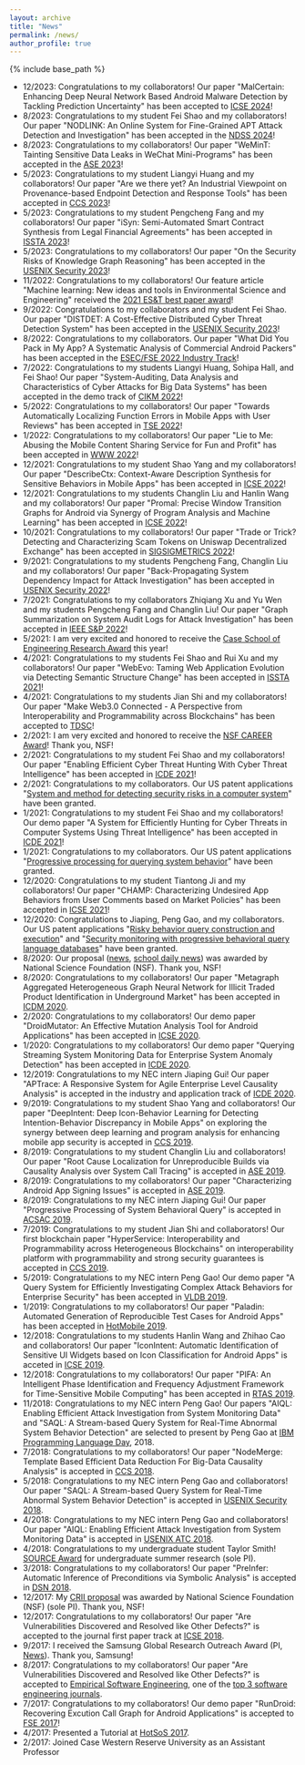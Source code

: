 ```yaml
---
layout: archive
title: "News"
permalink: /news/
author_profile: true
---
```


{% include base_path %}

* 12/2023: Congratulations to my collaborators! Our paper "MalCertain: Enhancing Deep Neural Network Based Android Malware Detection by Tackling Prediction Uncertainty" has been accepted to [ICSE 2024](https://conf.researchr.org/home/icse-2024)!
* 8/2023: Congratulations to my student Fei Shao and my collaborators! Our paper "NODLINK: An Online System for Fine-Grained APT Attack Detection and Investigation" has been accepted in the [NDSS 2024](https://www.ndss-symposium.org/ndss2024/)!
* 8/2023: Congratulations to my collaborators! Our paper "WeMinT: Tainting Sensitive Data Leaks in WeChat Mini-Programs" has been accepted in the [ASE 2023](https://conf.researchr.org/home/ase-2023)!
* 5/2023: Congratulations to my student Liangyi Huang and my collaborators! Our paper "Are we there yet? An Industrial Viewpoint on Provenance-based Endpoint Detection and Response Tools" has been accepted in [CCS 2023](https://www.sigsac.org/ccs/CCS2023/)!
* 5/2023: Congratulations to my student Pengcheng Fang and my collaborators! Our paper "iSyn: Semi-Automated Smart Contract Synthesis from Legal Financial Agreements" has been accepted in [ISSTA 2023](https://conf.researchr.org/home/issta-2023)!
* 5/2023: Congratulations to my collaborators! Our paper "On the Security Risks of Knowledge Graph Reasoning" has been accepted in the [USENIX Security 2023](https://www.usenix.org/conference/usenixsecurity23)!
* 11/2022: Congratulations to my collaborators! Our feature article "Machine learning: New ideas and tools in Environmental Science and Engineering" received the [2021 ES&T best paper award](https://pubs.acs.org/doi/full/10.1021/acs.est.2c07931)!
* 9/2022: Congratulations to my collaborators and my student Fei Shao. Our paper "DISTDET: A Cost-Effective Distributed Cyber Threat Detection System" has been accepted in the [USENIX Security 2023](https://www.usenix.org/conference/usenixsecurity23)!
* 8/2022: Congratulations to my collaborators. Our paper "What Did You Pack in My App? A Systematic Analysis of Commercial Android Packers" has been accepted in the [ESEC/FSE 2022 Industry Track](https://2022.esec-fse.org/track/fse-2022-industry)!
* 7/2022: Congratulations to my students Liangyi Huang, Sohipa Hall, and Fei Shao! Our paper "System-Auditing, Data Analysis and Characteristics of Cyber Attacks for Big Data Systems" has been accepted in the demo track of [CIKM 2022](https://www.cikm2022.org/calls/call-for-demonstrations)!
* 5/2022: Congratulations to my collaborators! Our paper "Towards Automatically Localizing Function Errors in Mobile Apps with User Reviews" has been accepted in [TSE 2022](https://www.computer.org/csdl/journal/ts)!
* 1/2022: Congratulations to my collaborators! Our paper "Lie to Me: Abusing the Mobile Content Sharing Service for Fun and Profit" has been accepted in [WWW 2022](https://www2022.thewebconf.org/)!
* 12/2021: Congratulations to my student Shao Yang and my collaborators! Our paper "DescribeCtx: Context-Aware Description Synthesis for Sensitive Behaviors in Mobile Apps" has been accepted in [ICSE 2022](https://conf.researchr.org/home/icse-2022)!
* 12/2021: Congratulations to my students Changlin Liu and Hanlin Wang and my collaborators! Our paper "Promal: Precise Window Transition Graphs for Android via Synergy of Program Analysis and Machine Learning" has been accepted in [ICSE 2022](https://conf.researchr.org/home/icse-2022)!
* 10/2021: Congratulations to my collaborators! Our paper "Trade or Trick? Detecting and Characterizing Scam Tokens on Uniswap Decentralized Exchange" has been accepted in [SIGSIGMETRICS 2022](https://www.sigmetrics.org/sigmetrics2022/)!
* 9/2021: Congratulations to my students Pengcheng Fang, Changlin Liu and my collaborators! Our paper "Back-Propagating System Dependency Impact for Attack Investigation" has been accepted in [USENIX Security 2022](https://www.usenix.org/conference/usenixsecurity22)!
* 7/2021: Congratulations to my collaborators Zhiqiang Xu and Yu Wen and my students Pengcheng Fang and Changlin Liu! Our paper "Graph Summarization on System Audit Logs for Attack Investigation" has been accepted in [IEEE S&P 2022](https://www.ieee-security.org/TC/SP2022/index.html)!
* 5/2021: I am very excited and honored to receive the [Case School of Engineering Research Award](http://engineering.case.edu/) this year!
* 4/2021: Congratulations to my students Fei Shao and Rui Xu and my collaborators! Our paper "WebEvo: Taming Web Application Evolution via Detecting Semantic Structure Change" has been accepted in [ISSTA 2021](https://conf.researchr.org/home/issta-2021)!
* 4/2021: Congratulations to my students Jian Shi and my collaborators! Our paper "Make Web3.0 Connected - A Perspective from Interoperability and Programmability across Blockchains" has been accepted to [TDSC](https://ieeexplore.ieee.org/xpl/RecentIssue.jsp?punumber=8858)!
* 2/2021: I am very excited and honored to receive the [NSF CAREER Award](https://www.nsf.gov/awardsearch/showAward?AWD_ID=2046953&HistoricalAwards=false)! Thank you, NSF!
* 2/2021: Congratulations to my student Fei Shao and my collaborators! Our paper "Enabling Efficient Cyber Threat Hunting With Cyber Threat Intelligence" has been accepted in [ICDE 2021](https://icde2021.gr/)!
* 2/2021: Congratulations to my collaborators. Our US patent applications "[System and method for detecting security risks in a computer system](http://patft.uspto.gov/netacgi/nph-Parser?Sect1=PTO1&Sect2=HITOFF&p=1&u=/netahtml/PTO/srchnum.html&r=1&f=G&l=50&d=PALL&s1=10909242.PN.)" have been granted. 
* 1/2021: Congratulations to my student Fei Shao and my collaborators! Our demo paper "A System for Efficiently Hunting for Cyber Threats in Computer Systems Using Threat Intelligence" has been accepted in [ICDE 2021](https://icde2021.gr/)!
* 1/2021: Congratulations to my collaborators. Our US patent applications "[Progressive processing for querying system behavior](http://patft.uspto.gov/netacgi/nph-Parser?Sect1=PTO1&Sect2=HITOFF&p=1&u=/netahtml/PTO/srchnum.html&r=1&f=G&l=50&d=PALL&s1=10885027.PN.)" have been granted. 
* 12/2020: Congratulations to my student Tiantong Ji and my collaborators! Our paper "CHAMP: Characterizing Undesired App Behaviors from User Comments based on Market Policies" has been accepted in [ICSE 2021](https://conf.researchr.org/home/icse-2021)!
* 12/2020: Congratulations to Jiaping, Peng Gao, and my collaborators. Our US patent applications "[Risky behavior query construction and execution](http://patft.uspto.gov/netacgi/nph-Parser?Sect1=PTO1&Sect2=HITOFF&p=1&u=/netahtml/PTO/srchnum.html&r=1&f=G&l=50&d=PALL&s1=10860582.PN.)" and "[Security monitoring with progressive behavioral query language databases](http://patft.uspto.gov/netacgi/nph-Parser?Sect1=PTO1&Sect2=HITOFF&p=1&u=/netahtml/PTO/srchnum.html&r=1&f=G&l=50&d=PALL&s1=10831750.PN.)" have been granted. 
* 8/2020: Our proposal ([news](https://engineering.case.edu/news/drs-xiao-and-wu-receive-nsf-satc-award), [school daily news](https://thedaily.case.edu/fighting-the-cyber-security-battle/)) was awarded by National Science Foundation (NSF). Thank you, NSF!
* 8/2020: Congratulations to my collaborators! Our paper "Metagraph Aggregated Heterogeneous Graph Neural Network for Illicit Traded Product Identification in Underground Market" has been accepted in [ICDM 2020](http://icdm2020.bigke.org/).
* 2/2020: Congratulations to my collaborators! Our demo paper "DroidMutator: An Effective Mutation Analysis Tool for Android Applications" has been accepted in [ICSE 2020](https://conf.researchr.org/home/icse-2020).
* 1/2020: Congratulations to my collaborators! Our demo paper "Querying Streaming System Monitoring Data for Enterprise System Anomaly Detection" has been accepted in [ICDE 2020](https://www.utdallas.edu/icde/).
* 12/2019: Congratulations to my NEC intern Jiaping Gui! Our paper "APTrace: A Responsive System for Agile Enterprise Level Causality Analysis" is accepted in the industry and application track of [ICDE 2020](https://www.utdallas.edu/icde/).
* 9/2019: Congratulations to my student Shao Yang and collaborators! Our paper "DeepIntent: Deep Icon-Behavior Learning for Detecting Intention-Behavior Discrepancy in Mobile Apps" on exploring the synergy between deep learning and program analysis for enhancing mobile app security is accepted in [CCS 2019](https://www.sigsac.org/ccs/CCS2019/). 
* 8/2019: Congratulations to my student Changlin Liu and collaborators! Our paper "Root Cause Localization for Unreproducible Builds via Causality Analysis over System Call Tracing" is accepted in [ASE 2019](https://2019.ase-conferences.org/).
* 8/2019: Congratulations to my collaborators! Our paper "Characterizing Android App Signing Issues" is accepted in [ASE 2019](https://2019.ase-conferences.org/).
* 8/2019: Congratulations to my NEC intern Jiaping Gui! Our paper "Progressive Processing of System Behavioral Query" is accepted in [ACSAC 2019](https://www.acsac.org/).
* 7/2019: Congratulations to my student Jian Shi and collaborators! Our first blockchain paper "HyperService: Interoperability and Programmability across Heterogeneous Blockchains" on interoperability platform with programmability and strong security guarantees is accepted in [CCS 2019](https://www.sigsac.org/ccs/CCS2019/). 
* 5/2019: Congratulations to my NEC intern Peng Gao! Our demo paper "A Query System for Efficiently Investigating Complex Attack Behaviors for Enterprise Security" has been accepted in [VLDB 2019](https://vldb.org/2019/).
* 1/2019: Congratulations to my collaborators! Our paper "Paladin: Automated Generation of Reproducible Test Cases for Android Apps" has been accepted in [HotMobile 2019](http://www.hotmobile.org/2019/).
* 12/2018: Congratulations to my students Hanlin Wang and Zhihao Cao and collaborators! Our paper "IconIntent: Automatic Identification of Sensitive UI Widgets based on Icon Classification for Android Apps" is acceted in [ICSE 2019](https://2019.icse-conferences.org/).
* 12/2018: Congratulations to my collaborators! Our paper "PIFA: An Intelligent Phase Identification and Frequency Adjustment Framework for Time-Sensitive Mobile Computing" has been accepted in [RTAS 2019](http://2019.rtas.org/).
* 11/2018: Congratulations to my NEC intern Peng Gao! Our papers "AIQL: Enabling Efficient Attack Investigation from System Monitoring Data" and "SAQL: A Stream-based Query System for Real-Time Abnormal System Behavior Detection" are selected to present by Peng Gao at [IBM Programming Language Day](https://researcher.watson.ibm.com/researcher/view_group_subpage.php?id=9578), 2018.
* 7/2018: Congratulations to my collaborators! Our paper "NodeMerge: Template Based Efficient Data Reduction For Big-Data Causality Analysis" is accepted in [CCS 2018](https://www.sigsac.org/ccs/CCS2018/).
* 5/2018: Congratulations to my NEC intern Peng Gao and collaborators! Our paper "SAQL: A Stream-based Query System for Real-Time Abnormal System Behavior Detection" is accepted in [USENIX Security 2018](https://www.usenix.org/conference/usenixsecurity18).
* 4/2018: Congratulations to my NEC intern Peng Gao and collaborators! Our paper "AIQL: Enabling Efficient Attack Investigation from System Monitoring Data" is accepted in [USENIX ATC 2018](https://www.usenix.org/conference/atc18).
* 4/2018: Congratulations to my undergraduate student Taylor Smith! [SOURCE Award](https://case.edu/source/) for undergraduate summer research (sole PI).
* 3/2018: Congratulations to my collaborators! Our paper "PreInfer: Automatic Inference of Preconditions via Symbolic Analysis" is accepted in [DSN 2018](https://dsn2018.uni.lu/).
* 12/2017: My [CRII proposal](https://www.nsf.gov/awardsearch/showAward?AWD_ID=1755772&HistoricalAwards=false) was awarded by National Science Foundation (NSF)  (sole PI). Thank you, NSF!
* 12/2017: Congratulations to my collaborators! Our paper "Are Vulnerabilities Discovered and Resolved like Other Defects?" is accepted to the journal first paper track at [ICSE 2018](https://www.icse2018.org/).
* 9/2017: I received the Samsung Global Research Outreach Award (PI, [News](http://engineering.case.edu/eecs/node/612)). Thank you, Samsung!
* 8/2017: Congratulations to my collaborators! Our paper "Are Vulnerabilities Discovered and Resolved like Other Defects?" is accepted to [Empirical Software Engineering](http://www.springer.com/computer/swe/journal/10664), one of the [top 3 software engineering journals](http://www.robertfeldt.net/advice/se_venues/).
* 7/2017: Congratulations to my collaborators! Our demo paper "RunDroid: Recovering Excution Call Graph for Android Applications" is accepted to [FSE 2017](http://esec-fse17.uni-paderborn.de/)!
* 4/2017: Presented a Tutorial at [HotSoS 2017](http://cps-vo.org/group/hotsos).
* 2/2017: Joined Case Western Reserve University as an Assistant Professor
